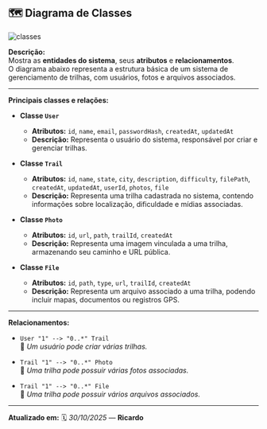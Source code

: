 ## 🗺️ Diagrama de Classes
![classes](../img/diagrama_classes.png)

**Descrição:**  
Mostra as **entidades do sistema**, seus **atributos** e **relacionamentos**.  
O diagrama abaixo representa a estrutura básica de um sistema de gerenciamento de trilhas, com usuários, fotos e arquivos associados.

---

**Principais classes e relações:**

- **Classe `User`**  
  - **Atributos:** `id`, `name`, `email`, `passwordHash`, `createdAt`, `updatedAt`  
  - **Descrição:** Representa o usuário do sistema, responsável por criar e gerenciar trilhas.  

- **Classe `Trail`**  
  - **Atributos:** `id`, `name`, `state`, `city`, `description`, `difficulty`, `filePath`, `createdAt`, `updatedAt`, `userId`, `photos`, `file`  
  - **Descrição:** Representa uma trilha cadastrada no sistema, contendo informações sobre localização, dificuldade e mídias associadas.  

- **Classe `Photo`**  
  - **Atributos:** `id`, `url`, `path`, `trailId`, `createdAt`  
  - **Descrição:** Representa uma imagem vinculada a uma trilha, armazenando seu caminho e URL pública.  

- **Classe `File`**  
  - **Atributos:** `id`, `path`, `type`, `url`, `trailId`, `createdAt`  
  - **Descrição:** Representa um arquivo associado a uma trilha, podendo incluir mapas, documentos ou registros GPS.  

---

**Relacionamentos:**

- `User "1" --> "0..*" Trail`  
  🔹 *Um usuário pode criar várias trilhas.*

- `Trail "1" --> "0..*" Photo`  
  🔹 *Uma trilha pode possuir várias fotos associadas.*

- `Trail "1" --> "0..*" File`  
  🔹 *Uma trilha pode possuir vários arquivos associados.*

---

**Atualizado em:** 🗓️ *30/10/2025* — **Ricardo**
